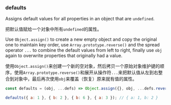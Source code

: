 ### defaults

Assigns default values for all properties in an object that are `undefined`.

把默认值赋给一个对象中所有`undefined`的属性。

Use `Object.assign()` to create a new empty object and copy the original one to maintain key order, use `Array.prototype.reverse()` and the spread operator `...` to combine the default values from left to right, finally use `obj` again to overwrite properties that originally had a value.

使用`Object.assign()`来创建一个新的空对象，然后拷贝一个原始对象维护键的顺序，使用`Array.prototype.reverse()`和展开从操作符`...`来把默认值从左到右整合到对象中，最后再次使用`obj`来覆盖（恢复）原来就有值的属性。

```js
const defaults = (obj, ...defs) => Object.assign({}, obj, ...defs.reverse(), obj);
```

```js
defaults({ a: 1 }, { b: 2 }, { b: 6 }, { a: 3 }); // { a: 1, b: 2 }
```
